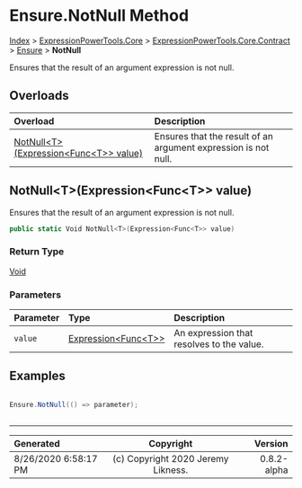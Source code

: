 ﻿# Ensure.NotNull Method

[Index](../index.md) > [ExpressionPowerTools.Core](ExpressionPowerTools.Core.a.md) > [ExpressionPowerTools.Core.Contract](ExpressionPowerTools.Core.Contract.n.md) > [Ensure](ExpressionPowerTools.Core.Contract.Ensure.cs.md) > **NotNull**

Ensures that the result of an argument expression is
            not null.

## Overloads

| Overload | Description |
| :-- | :-- |
| [NotNull&lt;T>(Expression&lt;Func&lt;T>> value)](#notnulltexpressionfunct-value) | Ensures that the result of an argument expression is            not null. |
## NotNull&lt;T>(Expression&lt;Func&lt;T>> value)

Ensures that the result of an argument expression is
            not null.

```csharp
public static Void NotNull<T>(Expression<Func<T>> value)
```

### Return Type

 [Void](https://docs.microsoft.com/dotnet/api/system.void) 

### Parameters

| Parameter | Type | Description |
| :-- | :-- | :-- |
| `value` | [Expression&lt;Func&lt;T>>](https://docs.microsoft.com/dotnet/api/system.linq.expressions.expression-1) | An expression that resolves to the value. |


## Examples

```csharp

Ensure.NotNull(() => parameter);
            
```


---

| Generated | Copyright | Version |
| :-- | :-: | --: |
| 8/26/2020 6:58:17 PM | (c) Copyright 2020 Jeremy Likness. | 0.8.2-alpha |
